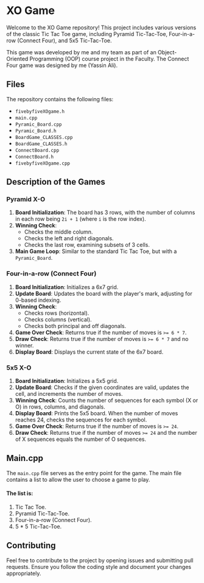 # XO Game

Welcome to the XO Game repository! This project includes various versions of the classic Tic Tac Toe game, including Pyramid Tic-Tac-Toe, Four-in-a-row (Connect Four), and 5x5 Tic-Tac-Toe.

This game was developed by me and my team as part of an Object-Oriented Programming (OOP) course project in the Faculty. The Connect Four game was designed by me (Yassin Ali).

## Files

The repository contains the following files:

- `fivebyfiveXOgame.h`
- `main.cpp`
- `Pyramic_Board.cpp`
- `Pyramic_Board.h`
- `BoardGame_CLASSES.cpp`
- `BoardGame_CLASSES.h`
- `ConnectBoard.cpp`
- `ConnectBoard.h`
- `fivebyfiveXOgame.cpp`

## Description of the Games

### Pyramid X-O

1. **Board Initialization**: The board has 3 rows, with the number of columns in each row being `2i + 1` (where `i` is the row index).
2. **Winning Check**:
   - Checks the middle column.
   - Checks the left and right diagonals.
   - Checks the last row, examining subsets of 3 cells.
3. **Main Game Loop**: Similar to the standard Tic Tac Toe, but with a `Pyramic_Board`.

### Four-in-a-row (Connect Four)

1. **Board Initialization**: Initializes a 6x7 grid.
2. **Update Board**: Updates the board with the player's mark, adjusting for 0-based indexing.
3. **Winning Check**:
   - Checks rows (horizontal).
   - Checks columns (vertical).
   - Checks both principal and off diagonals.
4. **Game Over Check**: Returns true if the number of moves is `>= 6 * 7`.
5. **Draw Check**: Returns true if the number of moves is `>= 6 * 7` and no winner.
6. **Display Board**: Displays the current state of the 6x7 board.

### 5x5 X-O

1. **Board Initialization**: Initializes a 5x5 grid.
2. **Update Board**: Checks if the given coordinates are valid, updates the cell, and increments the number of moves.
3. **Winning Check**: Counts the number of sequences for each symbol (X or O) in rows, columns, and diagonals.
4. **Display Board**: Prints the 5x5 board. When the number of moves reaches 24, checks the sequences for each symbol.
5. **Game Over Check**: Returns true if the number of moves is `>= 24`.
6. **Draw Check**: Returns true if the number of moves `>= 24` and the number of X sequences equals the number of O sequences.

## Main.cpp

The `main.cpp` file serves as the entry point for the game. The main file contains a list to allow the user to choose a game to play.
#### The list is:
1. Tic Tac Toe.
2. Pyramid Tic-Tac-Toe.
3. Four-in-a-row (Connect Four).
4. 5 * 5 Tic-Tac-Toe.

## Contributing
Feel free to contribute to the project by opening issues and submitting pull requests. Ensure you follow the coding style and document your changes appropriately.
